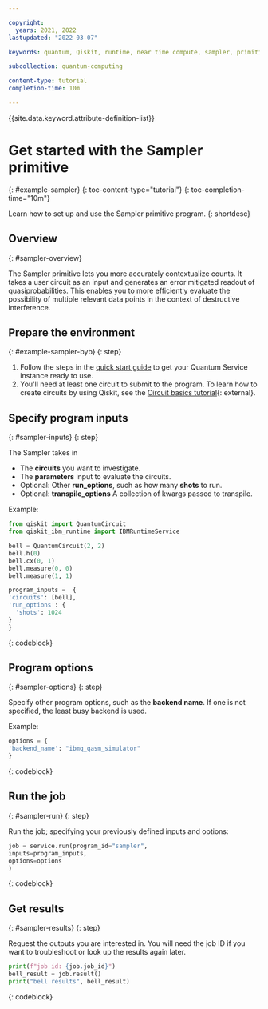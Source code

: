 ```yaml
---

copyright:
  years: 2021, 2022
lastupdated: "2022-03-07"

keywords: quantum, Qiskit, runtime, near time compute, sampler, primitive

subcollection: quantum-computing

content-type: tutorial
completion-time: 10m

---
```


{{site.data.keyword.attribute-definition-list}}


# Get started with the Sampler primitive
{: #example-sampler}
{: toc-content-type="tutorial"}
{: toc-completion-time="10m"}

Learn how to set up and use the Sampler primitive program.
{: shortdesc}

## Overview
{: #sampler-overview}

The Sampler primitive lets you more accurately contextualize counts. It takes a user circuit as an input and generates an error mitigated readout of quasiprobabilities. This enables you to more efficiently evaluate the possibility of multiple relevant data points in the context of destructive interference.  


## Prepare the environment
{: #example-sampler-byb}
{: step}

1. Follow the steps in the [quick start guide](/docs/quantum-computing?topic=quantum-computing-quickstart) to get your Quantum Service instance ready to use.
2. You'll need at least one circuit to submit to the program. To learn how to create circuits by using Qiskit, see the [Circuit basics tutorial](https://qiskit.org/documentation/tutorials/circuits/01_circuit_basics.html){: external}.

## Specify program inputs
{: #sampler-inputs}
{: step}

The Sampler takes in
* The **circuits** you want to investigate.
* The **parameters** input to evaluate the circuits.
* Optional: Other **run_options**, such as how many **shots** to run.
* Optional: **transpile_options** A collection of kwargs passed to transpile.

Example:

```Python
from qiskit import QuantumCircuit
from qiskit_ibm_runtime import IBMRuntimeService

bell = QuantumCircuit(2, 2)
bell.h(0)
bell.cx(0, 1)
bell.measure(0, 0)
bell.measure(1, 1)

program_inputs =  {
'circuits': [bell],
'run_options': {
  'shots': 1024
}
}
```
{: codeblock}

## Program options    
{: #sampler-options}
{: step}

Specify other program options, such as the **backend name**.  If one is not specified, the least busy backend is used.

Example:

```Python
options = {
'backend_name': "ibmq_qasm_simulator"
}

```
{: codeblock}

## Run the job
{: #sampler-run}
{: step}

Run the job; specifying your previously defined inputs and options:

```Python
job = service.run(program_id="sampler",
inputs=program_inputs,
options=options
)
```
{: codeblock}

## Get results
{: #sampler-results}
{: step}

Request the outputs you are interested in. You will need the job ID if you want to troubleshoot or look up the results again later.

```Python
print(f"job id: {job.job_id}")
bell_result = job.result()
print("bell results", bell_result)
```
{: codeblock}
